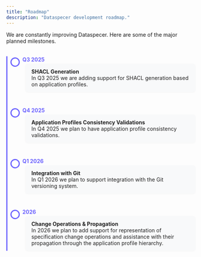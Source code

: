 ```yaml
---
title: "Roadmap"
description: "Dataspecer development roadmap."
---
```


We are constantly improving Dataspecer.
Here are some of the major planned milestones.

<div class="timeline-roadmap">
  <div class="timeline-item">
    <div class="timeline-date">Q3 2025</div>
    <div class="timeline-content">
      <strong>SHACL Generation</strong><br/>
      In Q3 2025 we are adding support for SHACL generation based on application profiles.
    </div>
  </div>
  <div class="timeline-item">
    <div class="timeline-date">Q4 2025</div>
    <div class="timeline-content">
      <strong>Application Profiles Consistency Validations</strong><br/>
      In Q4 2025 we plan to have application profile consistency validations.
    </div>
  </div>
  <div class="timeline-item">
    <div class="timeline-date">Q1 2026</div>
    <div class="timeline-content">
      <strong>Integration with Git</strong><br/>
      In Q1 2026 we plan to support integration with the Git versioning system.
    </div>
  </div>
  <div class="timeline-item">
    <div class="timeline-date">2026</div>
    <div class="timeline-content">
      <strong>Change Operations &amp; Propagation</strong><br/>
      In 2026 we plan to add support for representation of specification change operations and assistance with their propagation through the application profile hierarchy.
    </div>
  </div>
</div>

<style>
.timeline-roadmap {
  position: relative;
  margin: 2rem 0;
  padding-left: 2rem;
  border-left: 3px solid #6c63ff;
}
.timeline-item {
  position: relative;
  margin-bottom: 2.5rem;
}
.timeline-date {
  display: inline-block;
  margin-left: 0.5rem;
  font-weight: bold;
  color: #6c63ff;
  margin-bottom: 0.2rem;
}
.timeline-content {
  background: #f8f9fa;
  border-radius: 6px;
  padding: 0.75rem 1rem;
  box-shadow: 0 1px 4px rgba(0,0,0,0.04);
  margin-left: 1rem;
  color: #222;
}
.timeline-item:before {
  content: '';
  position: absolute;
  left: -1.5rem;
  top: 0.2rem;
  width: 1.2rem;
  height: 1.2rem;
  background: #fff;
  border: 3px solid #6c63ff;
  border-radius: 50%;
  z-index: 1;
}

[data-dark-mode] .timeline-roadmap {
  border-left: 3px solid #a99cff;
}
[data-dark-mode] .timeline-date {
  color: #a99cff;
}
[data-dark-mode] .timeline-content {
  background: #23243a;
  color: #f3f3fa;
  box-shadow: 0 1px 4px rgba(0,0,0,0.25);
}
[data-dark-mode] .timeline-item:before {
  background: #23243a;
  border: 3px solid #a99cff;
}
</style>
